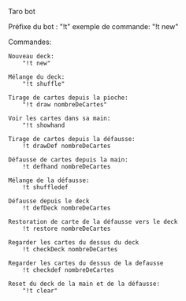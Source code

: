 Taro bot

Préfixe du bot : "!t"
exemple de commande: "!t new"

Commandes:

    Nouveau deck:
        "!t new"

    Mélange du deck:
        "!t shuffle"

    Tirage de cartes depuis la pioche:
        "!t draw nombreDeCartes"

    Voir les cartes dans sa main:
        "!t showhand

    Tirage de cartes depuis la défausse:
        !t drawDef nombreDeCartes

    Défausse de cartes depuis la main:
        !t defhand nombreDeCartes

    Mélange de la défausse:
        !t shuffledef

    Défausse depuis le deck
        !t defDeck nombreDeCartes

    Restoration de carte de la défausse vers le deck
        !t restore nombreDeCartes

    Regarder les cartes du dessus du deck
        !t checkDeck nombreDeCartes

    Regarder les cartes du dessus de la defausse
        !t checkdef nombreDeCartes

    Reset du deck de la main et de la défausse:
        "!t clear"
